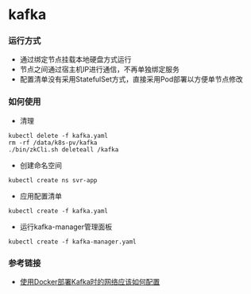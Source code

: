 # kafka

### 运行方式
- 通过绑定节点挂载本地硬盘方式运行
- 节点之间通过宿主机IP进行通信，不再单独绑定服务
- 配置清单没有采用StatefulSet方式，直接采用Pod部署以方便单节点修改

### 如何使用
- 清理
```
kubectl delete -f kafka.yaml
rm -rf /data/k8s-pv/kafka
./bin/zkCli.sh deleteall /kafka
```
- 创建命名空间
```
kubectl create ns svr-app
```
- 应用配置清单
```
kubectl create -f kafka.yaml
```
- 运行kafka-manager管理面板
```
kubectl create -f kafka-manager.yaml
```

### 参考链接
- [使用Docker部署Kafka时的网络应该如何配置](https://xinze.fun/2019/11/11/%E4%BD%BF%E7%94%A8Docker%E9%83%A8%E7%BD%B2Kafka%E6%97%B6%E7%9A%84%E7%BD%91%E7%BB%9C%E5%BA%94%E8%AF%A5%E5%A6%82%E4%BD%95%E9%85%8D%E7%BD%AE/)
